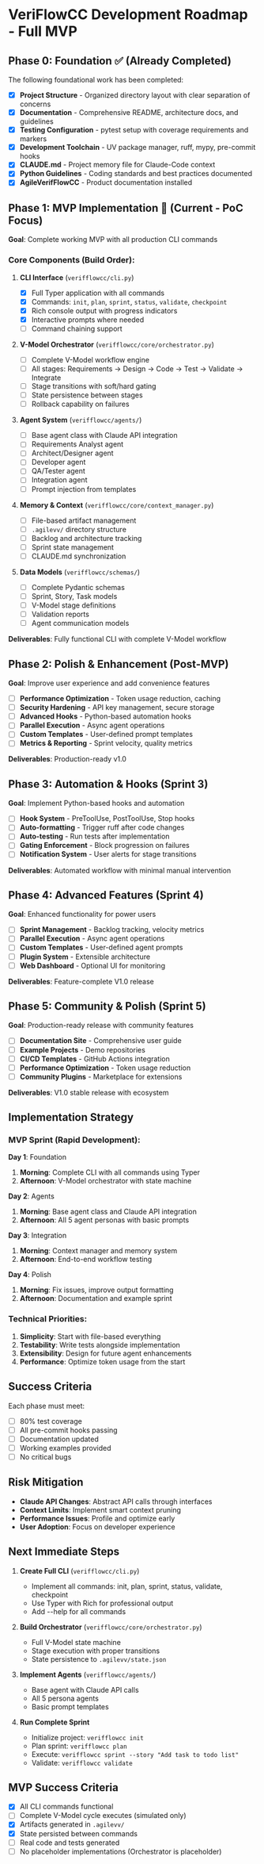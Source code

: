 # VeriFlowCC Development Roadmap - Full MVP

## Phase 0: Foundation ✅ (Already Completed)

The following foundational work has been completed:

- [x] **Project Structure** - Organized directory layout with clear separation of concerns
- [x] **Documentation** - Comprehensive README, architecture docs, and guidelines
- [x] **Testing Configuration** - pytest setup with coverage requirements and markers
- [x] **Development Toolchain** - UV package manager, ruff, mypy, pre-commit hooks
- [x] **CLAUDE.md** - Project memory file for Claude-Code context
- [x] **Python Guidelines** - Coding standards and best practices documented
- [x] **AgileVerifFlowCC** - Product documentation installed

## Phase 1: MVP Implementation 🚀 (Current - PoC Focus)

**Goal**: Complete working MVP with all production CLI commands

### Core Components (Build Order):

1. **CLI Interface** (`verifflowcc/cli.py`)

   - [x] Full Typer application with all commands
   - [x] Commands: `init`, `plan`, `sprint`, `status`, `validate`, `checkpoint`
   - [x] Rich console output with progress indicators
   - [x] Interactive prompts where needed
   - [ ] Command chaining support

1. **V-Model Orchestrator** (`verifflowcc/core/orchestrator.py`)

   - [ ] Complete V-Model workflow engine
   - [ ] All stages: Requirements → Design → Code → Test → Validate → Integrate
   - [ ] Stage transitions with soft/hard gating
   - [ ] State persistence between stages
   - [ ] Rollback capability on failures

1. **Agent System** (`verifflowcc/agents/`)

   - [ ] Base agent class with Claude API integration
   - [ ] Requirements Analyst agent
   - [ ] Architect/Designer agent
   - [ ] Developer agent
   - [ ] QA/Tester agent
   - [ ] Integration agent
   - [ ] Prompt injection from templates

1. **Memory & Context** (`verifflowcc/core/context_manager.py`)

   - [ ] File-based artifact management
   - [ ] `.agilevv/` directory structure
   - [ ] Backlog and architecture tracking
   - [ ] Sprint state management
   - [ ] CLAUDE.md synchronization

1. **Data Models** (`verifflowcc/schemas/`)

   - [ ] Complete Pydantic schemas
   - [ ] Sprint, Story, Task models
   - [ ] V-Model stage definitions
   - [ ] Validation reports
   - [ ] Agent communication models

**Deliverables**: Fully functional CLI with complete V-Model workflow

## Phase 2: Polish & Enhancement (Post-MVP)

**Goal**: Improve user experience and add convenience features

- [ ] **Performance Optimization** - Token usage reduction, caching
- [ ] **Security Hardening** - API key management, secure storage
- [ ] **Advanced Hooks** - Python-based automation hooks
- [ ] **Parallel Execution** - Async agent operations
- [ ] **Custom Templates** - User-defined prompt templates
- [ ] **Metrics & Reporting** - Sprint velocity, quality metrics

**Deliverables**: Production-ready v1.0

## Phase 3: Automation & Hooks (Sprint 3)

**Goal**: Implement Python-based hooks and automation

- [ ] **Hook System** - PreToolUse, PostToolUse, Stop hooks
- [ ] **Auto-formatting** - Trigger ruff after code changes
- [ ] **Auto-testing** - Run tests after implementation
- [ ] **Gating Enforcement** - Block progression on failures
- [ ] **Notification System** - User alerts for stage transitions

**Deliverables**: Automated workflow with minimal manual intervention

## Phase 4: Advanced Features (Sprint 4)

**Goal**: Enhanced functionality for power users

- [ ] **Sprint Management** - Backlog tracking, velocity metrics
- [ ] **Parallel Execution** - Async agent operations
- [ ] **Custom Templates** - User-defined agent prompts
- [ ] **Plugin System** - Extensible architecture
- [ ] **Web Dashboard** - Optional UI for monitoring

**Deliverables**: Feature-complete V1.0 release

## Phase 5: Community & Polish (Sprint 5)

**Goal**: Production-ready release with community features

- [ ] **Documentation Site** - Comprehensive user guide
- [ ] **Example Projects** - Demo repositories
- [ ] **CI/CD Templates** - GitHub Actions integration
- [ ] **Performance Optimization** - Token usage reduction
- [ ] **Community Plugins** - Marketplace for extensions

**Deliverables**: V1.0 stable release with ecosystem

## Implementation Strategy

### MVP Sprint (Rapid Development):

**Day 1**: Foundation

1. **Morning**: Complete CLI with all commands using Typer
1. **Afternoon**: V-Model orchestrator with state machine

**Day 2**: Agents

1. **Morning**: Base agent class and Claude API integration
1. **Afternoon**: All 5 agent personas with basic prompts

**Day 3**: Integration

1. **Morning**: Context manager and memory system
1. **Afternoon**: End-to-end workflow testing

**Day 4**: Polish

1. **Morning**: Fix issues, improve output formatting
1. **Afternoon**: Documentation and example sprint

### Technical Priorities:

1. **Simplicity**: Start with file-based everything
1. **Testability**: Write tests alongside implementation
1. **Extensibility**: Design for future agent enhancements
1. **Performance**: Optimize token usage from the start

## Success Criteria

Each phase must meet:

- [ ] 80% test coverage
- [ ] All pre-commit hooks passing
- [ ] Documentation updated
- [ ] Working examples provided
- [ ] No critical bugs

## Risk Mitigation

- **Claude API Changes**: Abstract API calls through interfaces
- **Context Limits**: Implement smart context pruning
- **Performance Issues**: Profile and optimize early
- **User Adoption**: Focus on developer experience

## Next Immediate Steps

1. **Create Full CLI** (`verifflowcc/cli.py`)

   - Implement all commands: init, plan, sprint, status, validate, checkpoint
   - Use Typer with Rich for professional output
   - Add --help for all commands

1. **Build Orchestrator** (`verifflowcc/core/orchestrator.py`)

   - Full V-Model state machine
   - Stage execution with proper transitions
   - State persistence to `.agilevv/state.json`

1. **Implement Agents** (`verifflowcc/agents/`)

   - Base agent with Claude API calls
   - All 5 persona agents
   - Basic prompt templates

1. **Run Complete Sprint**

   - Initialize project: `verifflowcc init`
   - Plan sprint: `verifflowcc plan`
   - Execute: `verifflowcc sprint --story "Add task to todo list"`
   - Validate: `verifflowcc validate`

## MVP Success Criteria

- [x] All CLI commands functional
- [ ] Complete V-Model cycle executes (simulated only)
- [x] Artifacts generated in `.agilevv/`
- [x] State persisted between commands
- [ ] Real code and tests generated
- [ ] No placeholder implementations (Orchestrator is placeholder)
